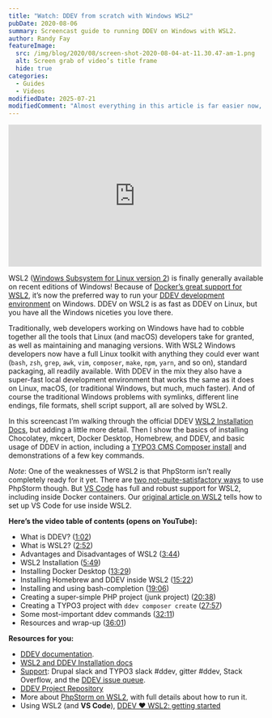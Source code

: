 ```yaml
---
title: "Watch: DDEV from scratch with Windows WSL2"
pubDate: 2020-08-06
summary: Screencast guide to running DDEV on Windows with WSL2.
author: Randy Fay
featureImage:
  src: /img/blog/2020/08/screen-shot-2020-08-04-at-11.30.47-am-1.png
  alt: Screen grab of video’s title frame
  hide: true
categories:
  - Guides
  - Videos
modifiedDate: 2025-07-21
modifiedComment: "Almost everything in this article is far easier now, we hope to update the content soon. For now, take a look at [New GUI Installer: Get DDEV Running on Windows in Just 10 Minutes (Video)](/blog/watch-new-windows-installer)."
---
```


<div class="video-container">
<iframe loading="lazy" title="DDEV From Scratch (Windows WSL2)" width="500" height="281" src="https://www.youtube.com/embed/ZMfHaUkhfc0?feature=oembed" frameborder="0" allow="accelerometer; autoplay; encrypted-media; gyroscope; picture-in-picture" allowfullscreen=""></iframe>
</div>

WSL2 ([Windows Subsystem for Linux version 2](https://docs.microsoft.com/en-us/windows/wsl/wsl2-index)) is finally generally available on recent editions of Windows! Because of [Docker’s great support for WSL2](https://docs.docker.com/docker-for-windows/wsl/), it’s now the preferred way to run your [DDEV development environment](https://github.com/ddev/ddev) on Windows. DDEV on WSL2 is as fast as DDEV on Linux, but you have all the Windows niceties you love there.

Traditionally, web developers working on Windows have had to cobble together all the tools that Linux (and macOS) developers take for granted, as well as maintaining and managing versions. With WSL2 Windows developers now have a full Linux toolkit with anything they could ever want (`bash`, `zsh`, `grep`, `awk`, `vim`, `composer`, `make`, `npm`, `yarn`, and so on), standard packaging, all readily available. With DDEV in the mix they also have a super-fast local development environment that works the same as it does on Linux, macOS, (or traditional Windows, but much, much faster). And of course the traditional Windows problems with symlinks, different line endings, file formats, shell script support, all are solved by WSL2.

In this screencast I’m walking through the official DDEV [WSL2 Installation Docs](https://ddev.readthedocs.io/en/stable/#installation-or-upgrade-windows-wsl2), but adding a little more detail. Then I show the basics of installing Chocolatey, mkcert, Docker Desktop, Homebrew, and DDEV, and basic usage of DDEV in action, including a [TYPO3 CMS Composer install](https://ddev.readthedocs.io/en/stable/users/quickstart/#typo3) and demonstrations of a few key commands.

_Note_: One of the weaknesses of WSL2 is that PhpStorm isn’t really completely ready for it yet. There are [two not-quite-satisfactory ways](ddev-local-and-phpstorm-debugging-with-wsl2.md) to use PhpStorm though. But [VS Code](https://code.visualstudio.com/) has full and robust support for WSL2, including inside Docker containers. Our [original article on WSL2](https://ddev.com/ddev-local/ddev-wsl2-getting-started/) tells how to set up VS Code for use inside WSL2.

**Here’s the video table of contents (opens on YouTube):**

- What is DDEV? ([1:02](https://youtu.be/ZMfHaUkhfc0?t=62))
- What is WSL2? ([2:52](https://youtu.be/ZMfHaUkhfc0?t=172))
- Advantages and Disadvantages of WSL2 ([3:44](https://youtu.be/ZMfHaUkhfc0?t=222))
- WSL2 Installation ([5:49](https://youtu.be/ZMfHaUkhfc0?t=349))
- Installing Docker Desktop ([13:29](https://youtu.be/ZMfHaUkhfc0?t=809))
- Installing Homebrew and DDEV inside WSL2 ([15:22](https://youtu.be/SwahVCBTo3w?t=922))
- Installing and using bash-completion ([19:06](https://youtu.be/ZMfHaUkhfc0?t=1146))
- Creating a super-simple PHP project (junk project) ([20:38](https://youtu.be/ZMfHaUkhfc0?t=1234))
- Creating a TYPO3 project with `ddev composer create` ([27:57](https://youtu.be/ZMfHaUkhfc0?t=1673))
- Some most-important ddev commands ([32:11](https://youtu.be/ZMfHaUkhfc0?t=1931))
- Resources and wrap-up ([36:01](https://youtu.be/ZMfHaUkhfc0?t=2161))

**Resources for you:**

- [DDEV documentation](https://ddev.readthedocs.io/en/stable/).
- [WSL2 and DDEV Installation docs](https://ddev.readthedocs.io/en/stable/#installation-or-upgrade-windows-wsl2)
- [Support](https://ddev.readthedocs.io/en/stable/users/support/): Drupal slack and TYPO3 slack #ddev, gitter #ddev, Stack Overflow, and the [DDEV issue queue](https://github.com/ddev/ddev/issues).
- [DDEV Project Repository](https://github.com/ddev/ddev)
- More about [PhpStorm on WSL2](ddev-local-and-phpstorm-debugging-with-wsl2.md), with full details about how to run it.
- Using WSL2 (and **VS Code**), [DDEV ❤️ WSL2: getting started](https://ddev.com/ddev-local/ddev-wsl2-getting-started/)
